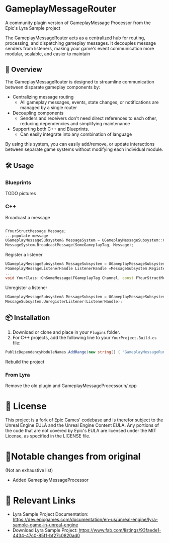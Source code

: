 # GameplayMessageRouter
A community plugin version of GameplayMessage Processor from the Epic's Lyra Sample project

The GameplayMessageRouter acts as a centralized hub for routing, processing, and dispatching gameplay
messages. It decouples message senders from listeners, making your game's event communication more
modular, scalable, and easier to maintain

## 📖 Overview

The GameplayMessageRouter is designed to streamline communication between disparate gameplay components by:
 * Centralizing message routing
   * All gameplay messages, events, state changes, or notifications are managed by a single router
 * Decoupling components
   * Senders and receivers don't need direct references to each other, reducing dependencies and simplifying maintenance
 * Supporting both C++ and Blueprints.
   * Can easily integrate into any combination of language

By using this system, you can easily add/remove, or update interactions between separate game systems without
modifying each individual module. 

## 🛠️ Usage


### Blueprints
TODO pictures


### C++

Broadcast a message
```cpp

FYourStructMessage Message;
...populate message
UGameplayMessageSubsystem& MessageSystem = UGameplayMessageSubsystem::Get(this);
MessageSystem.BroadcastMessage(SomeGameplayTag, Message);
```

Register a listener
```cpp
UGameplayMessageSubsystem& MessageSubsystem = UGameplayMessageSubsystem::Get(this);
FGameplayMessageListenerHandle ListenerHandle =MessageSubsystem.RegisterListener(SomeGameplayTag, this, &ThisClass::OnSomeMessage);
...
void YourClass::OnSomeMessage(FGameplayTag Channel, const FYourStructMessage& Payload) {}
```

Unregister a listener
```cpp
UGameplayMessageSubsystem& MessageSubsystem = UGameplayMessageSubsystem::Get(this);
MessageSubsystem.UnregisterListener(ListenerHandle);
```


## 📦 Installation

1. Download or clone and place in your `Plugins` folder.
2. For C++ projects, add the following line to your `YourProject.Build.cs` file:
```csharp
PublicDependencyModuleNames.AddRange(new string[] { "GameplayMessageRuntime" });
```
Rebuild the project

### From Lyra

Remove the old plugin and GameplayMessageProcessor.h/.cpp

# 📃 License
This project is a fork of Epic Games' codebase and is therefor subject to the Unreal Engine EULA and the Unreal Engine Content EULA.
Any portions of the code that are not covered by Epic's EULA are licensed under the MIT License, as specified in the LICENSE file.


# 🔄Notable changes from original
(Not an exhaustive list)

* Added GameplayMessageProcessor

# 🔗 Relevant Links

* Lyra Sample Project Documentation: https://dev.epicgames.com/documentation/en-us/unreal-engine/lyra-sample-game-in-unreal-engine
* Download Lyra Sample Project: https://www.fab.com/listings/93faede1-4434-47c0-85f1-bf27c0820ad0 
